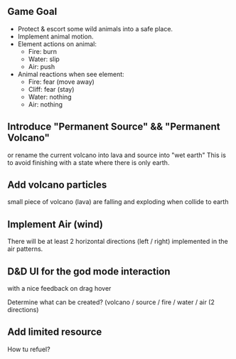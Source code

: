Game Goal
---
- Protect & escort some wild animals into a safe place.
- Implement animal motion.
- Element actions on animal:
  - Fire: burn
  - Water: slip
  - Air: push
- Animal reactions when see element:
  - Fire: fear (move away)
  - Cliff: fear (stay)
  - Water: nothing
  - Air: nothing


Introduce "Permanent Source" && "Permanent Volcano"
---
or rename the current volcano into lava and source into "wet earth"
This is to avoid finishing with a state where there is only earth.

Add volcano particles
---

small piece of volcano (lava) are falling and exploding when collide to earth

Implement Air (wind)
---

There will be at least 2 horizontal directions (left / right) implemented in the air patterns.

D&D UI for the god mode interaction
---
with a nice feedback on drag hover

Determine what can be created?
(volcano / source / fire / water / air (2 directions)

Add limited resource
----
How tu refuel?

